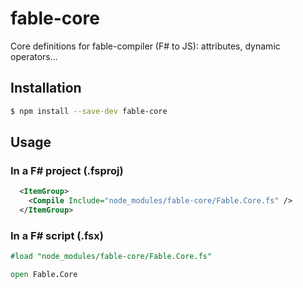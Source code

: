 # fable-core

Core definitions for fable-compiler (F# to JS): attributes, dynamic operators...

## Installation

```sh
$ npm install --save-dev fable-core
```

## Usage

### In a F# project (.fsproj)

```xml
  <ItemGroup>
    <Compile Include="node_modules/fable-core/Fable.Core.fs" />
  </ItemGroup>
```

### In a F# script (.fsx)

```fsharp
#load "node_modules/fable-core/Fable.Core.fs"

open Fable.Core
```
